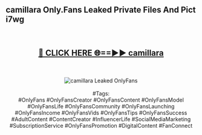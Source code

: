 <h2>camillara Only.Fans Leaked Private Files And Pict i7wg</h2>
<br>
<div align="center">
<h2><a href="https://mediafiles.top/camillara" rel="nofollow">🔴 CLICK HERE 🌐==►► camillara</a></h2>
<br>
<br>
<a href="https://mediafiles.top/camillara" rel="nofollow" data-target="animated-image.originalLink"><img src="https://i.ibb.co.com/WyWwxjT/player-gif2.gif" alt="camillara Leaked OnlyFans" style="max-width: 100%; display: inline-block;" data-target="animated-image.originalImage"></a>
<br><br>
#Tags:
<br>
#OnlyFans #OnlyFansCreator #OnlyFansContent #OnlyFansModel #OnlyFansLife #OnlyFansCommunity #OnlyFansLaunching #OnlyFansIncome #OnlyFansVids #OnlyFansTips #OnlyFansSuccess #AdultContent #ContentCreator #InfluencerLife #SocialMediaMarketing #SubscriptionService #OnlyFansPromotion #DigitalContent #FanConnect
</div>
<br>